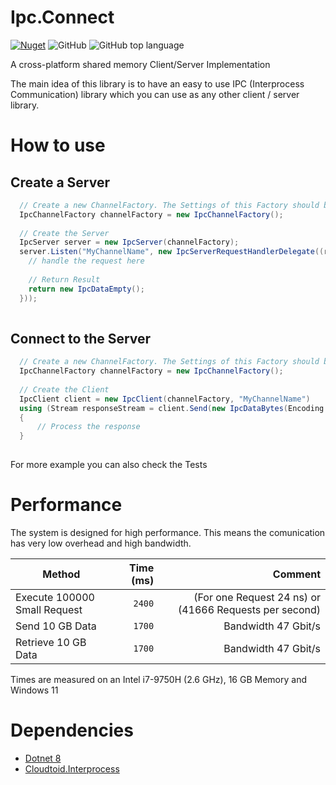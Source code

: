 # Ipc.Connect

[![Nuget](https://img.shields.io/nuget/v/Ipc.Connect)](https://www.nuget.org/packages/Ipc.Connect/)
![GitHub](https://img.shields.io/github/license/CS-External/Ipc.Connect)
![GitHub top language](https://img.shields.io/github/languages/top/CS-External/Ipc.Connect)


A cross-platform shared memory Client/Server Implementation

The main idea of this library is to have an easy to use IPC (Interprocess Communication) library which you can use as any other client / server library.

# How to use

## Create a Server

```csharp
  // Create a new ChannelFactory. The Settings of this Factory should be same on Client and Server 
  IpcChannelFactory channelFactory = new IpcChannelFactory();
  
  // Create the Server
  IpcServer server = new IpcServer(channelFactory);
  server.Listen("MyChannelName", new IpcServerRequestHandlerDelegate((reqestStream) => {
    // handle the request here
  
    // Return Result
    return new IpcDataEmpty(); 
  }));
  
```

## Connect to the Server

```csharp
  // Create a new ChannelFactory. The Settings of this Factory should be same on Client and Server 
  IpcChannelFactory channelFactory = new IpcChannelFactory();
  
  // Create the Client
  IpcClient client = new IpcClient(channelFactory, "MyChannelName")
  using (Stream responseStream = client.Send(new IpcDataBytes(Encoding.UTF8.GetBytes("Hello World")), TimeSpan.FromSeconds(2)))
  {
      // Process the response
  }
  
```

For more example you can also check the Tests

# Performance

The system is designed for high performance. This means the comunication has very low overhead and high bandwidth.

|                                          Method | Time (ms) | Comment                                                |
|------------------------------------------------ |----------:|-------------------------------------------------------:|
| Execute 100000 Small Request                    |    `2400` | (For one Request 24 ns) or (41666 Requests per second) |
| Send 10 GB Data                                 |    `1700` | Bandwidth 47 Gbit/s                                    |
| Retrieve 10 GB Data                             |    `1700` | Bandwidth 47 Gbit/s                                    |

Times are measured on an Intel i7-9750H (2.6 GHz), 16 GB Memory and Windows 11


# Dependencies

* [Dotnet 8](https://dotnet.microsoft.com/en-us/download/dotnet/8.0)
* [Cloudtoid.Interprocess](https://www.nuget.org/packages/Cloudtoid.Interprocess/)





